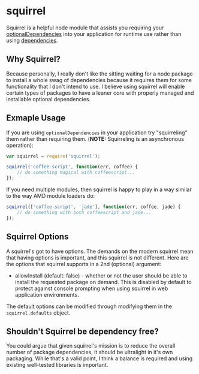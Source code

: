 # squirrel

Squirrel is a helpful node module that assists you requiring your  [optionalDependencies](http://npmjs.org/doc/json.html#optionalDependencies) into your application for runtime use rather than using [dependencies](http://npmjs.org/doc/json.html#dependencies).

## Why Squirrel?

Because personally, I really don't like the sitting waiting for a node package to install a whole swag of dependencies because it requires them for some functionality that I don't intend to use.  I believe using squirrel will enable certain types of packages to have a leaner core with properly managed and installable optional dependencies.

## Exmaple Usage

If you are using `optionalDependencies` in your application try "squirreling" them rather than requiring them.  (__NOTE:__ Squirreling is an asynchronous operation):

```js
var squirrel = require('squirrel');

squirrel('coffee-script', function(err, coffee) {
    // do something magical with coffeescript...
});
```

If you need multiple modules, then squirrel is happy to play in a way similar to the way AMD module loaders do:

```js
squirrel(['coffee-script', 'jade'], function(err, coffee, jade) {
    // do something with both coffeescript and jade...
});
```

## Squirrel Options

A squirrel's got to have options.  The demands on the modern squirrel mean that having options is important, and this squirrel is not different.  Here are the options that squirrel supports in a 2nd (optional) argument:

- allowInstall (default: false) - whether or not the user should be able to install the requested package on demand.  This is disabled by default to protect against console prompting when using squirrel in web application environments.


The default options can be modified through modifying them in the `squirrel.defaults` object.

## Shouldn't Squirrel be dependency free?

You could argue that given squirrel's mission is to reduce the overall number of package dependencies, it should be ultralight in it's own packaging.  While that's a valid point, I think a balance is required and using existing well-tested libraries is important.
